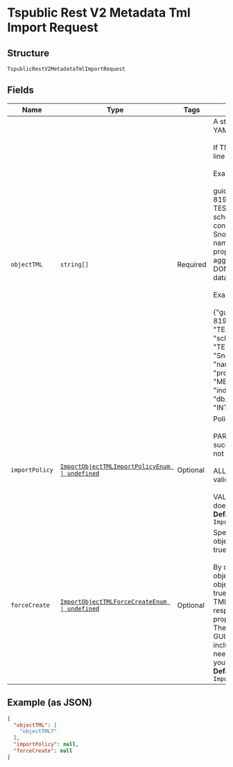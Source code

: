 
# Tspublic Rest V2 Metadata Tml Import Request

## Structure

`TspublicRestV2MetadataTmlImportRequest`

## Fields

| Name | Type | Tags | Description |
|  --- | --- | --- | --- |
| `objectTML` | `string[]` | Required | A string array of TML objects to upload, in YAML or JSON format.<br><br>If TML is in YAML format, then use new line characters when there is new line.<br><br>Example TML:<br><br>guid: 6d2c1c9b-a407-409c-8c0c-819aeb51350f\ntable:\n  name: TESTINT\n  db: SUPPLYCHAIN_MAIN\n  schema: PUBLIC\n  db_table: TESTINT\n  connection:\n    name: SnowflakeConnection\n  columns:\n  - name: C1\n    db_column_name: C1\n    properties:\n      column_type: MEASURE\n      aggregation: SUM\n      index_type: DONT_INDEX\n    db_column_properties:\n      data_type: INT64\n<br><br>Example TML in JSON format:<br><br>{"guid": "6d2c1c9b-a407-409c-8c0c-819aeb51350f", "table": {"name": "TESTINT", "db": "SUPPLYCHAIN_MAIN", "schema": "PUBLIC", "db_table": "TESTINT","connection": { "name": "SnowflakeConnection" }, "columns": [ { "name": "C1", "db_column_name": "C1", "properties": { "column_type": "MEASURE", "aggregation": "SUM", "index_type": "DONT_INDEX" }, "db_column_properties": { "data_type": "INT64" } } ] } } |
| `importPolicy` | [`ImportObjectTMLImportPolicyEnum \| undefined`](../../doc/models/import-object-tml-import-policy-enum.md) | Optional | Policy to follow during import.<br><br>PARTIAL - Imports all objects that validate successfully, and ignores objects that do not validate successfully.<br><br>ALL_OR_NONE Imports the objects that validate successfully.<br><br>VALIDATE_ONLY Validates the objects but does not import them.<br>**Default**: `ImportObjectTMLImportPolicyEnum.PARTIAL` |
| `forceCreate` | [`ImportObjectTMLForceCreateEnum \| undefined`](../../doc/models/import-object-tml-force-create-enum.md) | Optional | Specifies if you are updating or creating objects. To create new objects, specify true.<br><br>By default, ThoughtSpot updates existing objects that have the same GUID as the objects you are importing. When set to true, the GUID property in the imported TML is replaced on the server, and the response headers will include the id_guid property with the GUID of the new object. The new object will be assigned a new GUID, even if the imported TML file included a guid value. Thus, there is no need to include the guid in the TML file if you are using forceCreate=true.<br>**Default**: `ImportObjectTMLForceCreateEnum.False` |

## Example (as JSON)

```json
{
  "objectTML": [
    "objectTML7"
  ],
  "importPolicy": null,
  "forceCreate": null
}
```

